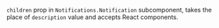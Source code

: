 `children` prop in `Notifications.Notification` subcomponent, takes the place of `description` value and accepts React components.
